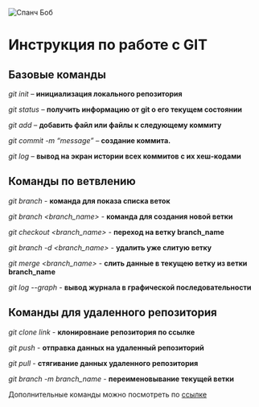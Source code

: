 ![Спанч Боб](SpanchBob.jpg)
# Инструкция по работе с GIT

## Базовые команды

*git init* – **инициализация локального репозитория**

*git status* – **получить информацию от git о его текущем состоянии**

*git add* – **добавить файл или файлы к следующему коммиту**

*git commit -m “message”* – **создание коммита.**

*git log* – **вывод на экран истории всех коммитов с их хеш-кодами**

## Команды по ветвлению

*git branch* - **команда для показа списка веток**

*git branch <branch_name>* - **команда для создания новой ветки**

*git checkout <branch_name>* - **переход на ветку branch_name**

*git branch -d <branch_name>* - **удалить уже слитую ветку**

*git merge <branch_name>* - **слить данные в текущею ветку из ветки branch_name**

*git log --graph* - **вывод журнала в графической последовательности**

## Команды для удаленного репозитория

*git clone link* - **клонировнаие репозитория по ссылке**

*git push* - **отправка данных на удаленный репозиторий**

*git pull* - **стягивание данных удаленного репозитория**

*git branch -m branch_name* - **переименовывание текущей ветки**

Дополнительные команды можно посмотреть по [ссылке](https://habr.com/ru/company/ruvds/blog/599929/)